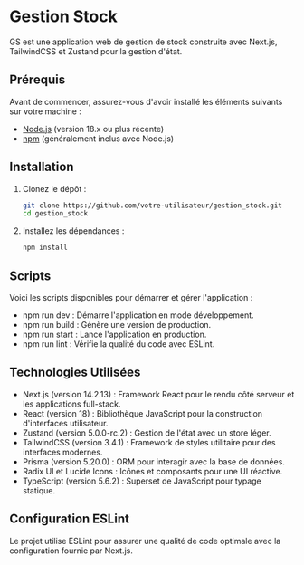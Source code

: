 # Gestion Stock

GS est une application web de gestion de stock construite avec Next.js, TailwindCSS et Zustand pour la gestion d'état.

## Prérequis

Avant de commencer, assurez-vous d'avoir installé les éléments suivants sur votre machine :

- [Node.js](https://nodejs.org/) (version 18.x ou plus récente)
- [npm](https://www.npmjs.com/) (généralement inclus avec Node.js)

## Installation

1. Clonez le dépôt :
   ```bash
   git clone https://github.com/votre-utilisateur/gestion_stock.git
   cd gestion_stock

2. Installez les dépendances :
   ```bash
   npm install


## Scripts
Voici les scripts disponibles pour démarrer et gérer l'application :
 - npm run dev : Démarre l'application en mode développement.
 - npm run build : Génère une version de production.
 - npm run start : Lance l'application en production.
 - npm run lint : Vérifie la qualité du code avec ESLint.

## Technologies Utilisées
 - Next.js (version 14.2.13) : Framework React pour le rendu côté serveur et les applications full-stack.
 - React (version 18) : Bibliothèque JavaScript pour la construction d'interfaces utilisateur.
 - Zustand (version 5.0.0-rc.2) : Gestion de l'état avec un store léger.
 - TailwindCSS (version 3.4.1) : Framework de styles utilitaire pour des interfaces modernes.
 - Prisma (version 5.20.0) : ORM pour interagir avec la base de données.
 - Radix UI et Lucide Icons : Icônes et composants pour une UI réactive.
 - TypeScript (version 5.6.2) : Superset de JavaScript pour typage statique.

## Configuration ESLint
Le projet utilise ESLint pour assurer une qualité de code optimale avec la configuration fournie par Next.js.


